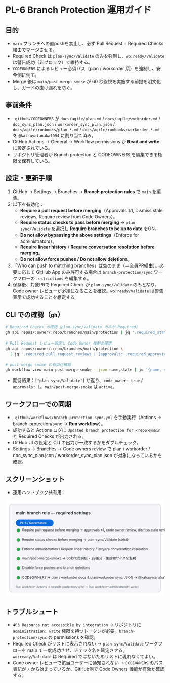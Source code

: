 # PL-6 Branch Protection 運用ガイド

## 目的
- `main` ブランチへの直pushを禁止し、必ず Pull Request + Required Checks 経由でマージさせる。
- Required Check は `plan-sync/Validate` のみを強制し、`wo:ready/Validate` は警告成功（非ブロック）で維持する。
- `CODEOWNERS` によるレビュー必須パス（plan / workorder 系）を強制し、安全側に倒す。
- Merge 後は `main/post-merge-smoke` が 60 秒監視を実施する前提を明文化し、ガードの抜け漏れを防ぐ。

## 事前条件
- `.github/CODEOWNERS` が `docs/agile/plan.md` / `docs/agile/workorder.md` / `doc_sync_plan.json` / `workorder_sync_plan.json` / `docs/agile/runbooks/plan-*.md` / `docs/agile/runbooks/workorder-*.md` を `@katsuyatanaka1994` に割り当て済み。
- GitHub Actions → General → Workflow permissions が **Read and write** に設定されている。
- リポジトリ管理者が Branch protection と CODEOWNERS を編集できる権限を保有している。

## 設定・更新手順
1. GitHub → Settings → Branches → **Branch protection rules** で `main` を編集。
2. 以下を有効化：
   - **Require a pull request before merging**（Approvals ≥1, Dismiss stale reviews, Require review from Code Owners）。
   - **Require status checks to pass before merging** → `plan-sync/Validate` を選択し **Require branches to be up to date** をON。
   - **Do not allow bypassing the above settings**（Enforce for administrators）。
   - **Require linear history** / **Require conversation resolution before merging**。
   - **Do not allow force pushes / Do not allow deletions**。
3. 「Who can push to matching branches」は空のまま（＝全員PR経由）。必要に応じて GitHub App のみ許可する場合は `branch-protection/sync` ワークフローの `restrictions` を編集する。
4. 保存後、対象PRで Required Check が `plan-sync/Validate` のみとなり、Code owner レビューが必須になることを確認。`wo:ready/Validate` は警告表示で成功することを想定する。

## CLI での確認（`gh`）
```bash
# Required Checks の確認（plan-sync/Validate のみが Required）
gh api repos/:owner/:repo/branches/main/protection | jq '.required_status_checks.contexts'

# Pull Request レビュー設定と Code Owner 強制の確認
gh api repos/:owner/:repo/branches/main/protection \
  | jq '.required_pull_request_reviews | {approvals: .required_approving_review_count, code_owner: .require_code_owner_reviews}'

# post-merge smoke の有効化確認
gh workflow view main-post-merge-smoke --json name,state | jq '{name, state}'
```
- 期待結果：`["plan-sync/Validate"]` が返り、`code_owner: true` / `approvals: 1`。`main/post-merge-smoke` は `active`。

## ワークフローでの同期
- `.github/workflows/branch-protection-sync.yml` を手動実行（Actions → branch-protection/sync → **Run workflow**）。
- 成功すると Actions ログに `Updated branch protection for <repo>@main` と Required Checks が出力される。
- GitHub UI の設定と CLI の出力が一致するかをダブルチェック。
- Settings → Branches → Code owners review で plan / workorder / doc_sync_plan.json / workorder_sync_plan.json が対象になっているかを確認。

## スクリーンショット
- 運用ハンドブック共有用：

![Branch protection checklist](../../assets/plan-branch-protection.svg)

## トラブルシュート
- `403 Resource not accessible by integration` → リポジトリに `administration: write` 権限を持つトークンが必要。`branch-protection/sync` の permissions を確認。
- Required Check がリストに表示されない → `plan-sync/Validate` ワークフローを main で一度成功させ、チェック名を確定させる。`wo:ready/Validate` は Required ではないためリストに現れなくてよい。
- Code owner レビューで該当ユーザーに通知されない → `CODEOWNERS` のパス表記が `/` から始まっているか、GitHub側で Code Owners 機能が有効か確認する。

